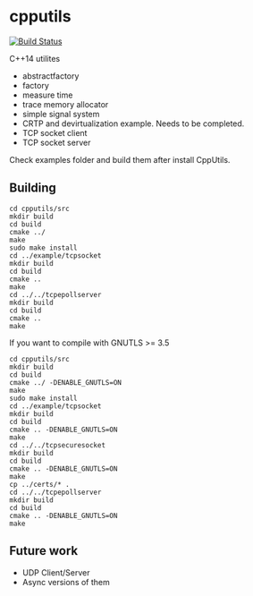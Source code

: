 # cpputils

[![Build Status](https://travis-ci.org/yangosoft/cpputils.svg?branch=master)](https://travis-ci.org/yangosoft/cpputils)

C++14 utilites 


* abstractfactory
* factory
* measure time 
* trace memory allocator
* simple signal system
* CRTP and devirtualization example. Needs to be completed.
* TCP socket client
* TCP socket server

Check examples folder and build them after install CppUtils.


## Building

~~~~
cd cpputils/src
mkdir build
cd build
cmake ../
make
sudo make install
cd ../example/tcpsocket
mkdir build
cd build
cmake ..
make
cd ../../tcpepollserver
mkdir build
cd build
cmake ..
make
~~~~

If you want to compile with GNUTLS >= 3.5

~~~~
cd cpputils/src
mkdir build
cd build
cmake ../ -DENABLE_GNUTLS=ON
make
sudo make install
cd ../example/tcpsocket
mkdir build
cd build
cmake .. -DENABLE_GNUTLS=ON
make
cd ../../tcpsecuresocket
mkdir build
cd build
cmake .. -DENABLE_GNUTLS=ON
make
cp ../certs/* .
cd ../../tcpepollserver
mkdir build
cd build
cmake .. -DENABLE_GNUTLS=ON
make
~~~~



## Future work
* UDP Client/Server
* Async versions of them
